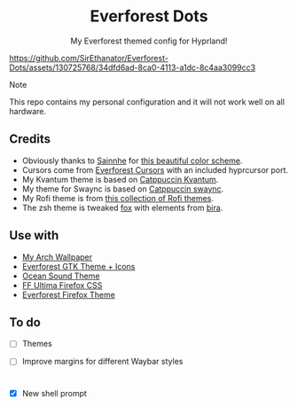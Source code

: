 <h1 align="center">Everforest Dots</h1>

<p align="center">My Everforest themed config for Hyprland!</p>


https://github.com/SirEthanator/Everforest-Dots/assets/130725768/34dfd6ad-8ca0-4113-a1dc-8c4aa3099cc3


> [!NOTE]
> This repo contains my personal configuration and it will not work well on all hardware.

## Credits

- Obviously thanks to [Sainnhe](https://github.com/sainnhe) for [this beautiful color scheme](https://github.com/sainnhe/everforest).
- Cursors come from [Everforest Cursors](https://github.com/talwat/everforest-cursors) with an included hyprcursor port.
- My Kvantum theme is based on [Catppuccin Kvantum](https://github.com/catppuccin/Kvantum).
- My theme for Swaync is based on [Catppuccin swaync](https://github.com/catppuccin/swaync).
- My Rofi theme is from [this collection of Rofi themes](https://github.com/adi1090x/rofi).
- The zsh theme is tweaked [fox](https://github.com/trusktr/oh-my-zsh/blob/master/themes/fox.zsh-theme) with elements from [bira](https://github.com/ohmyzsh/ohmyzsh/blob/master/themes/bira.zsh-theme).

## Use with

- [My Arch Wallpaper](https://www.deviantart.com/deviantarchuser/art/Everforest-Wallpapers-for-Arch-Linux-1063548581)
- [Everforest GTK Theme + Icons](https://github.com/Fausto-Korpsvart/Everforest-GTK-Theme)
- [Ocean Sound Theme](https://invent.kde.org/plasma/ocean-sound-theme)
- [FF Ultima Firefox CSS](https://github.com/soulhotel/FF-ULTIMA)
- [Everforest Firefox Theme](https://addons.mozilla.org/en-US/firefox/addon/everforest-dark-hard/)

## To do

- [ ] Themes

- [ ] Improve margins for different Waybar styles

#

- [x] New shell prompt

